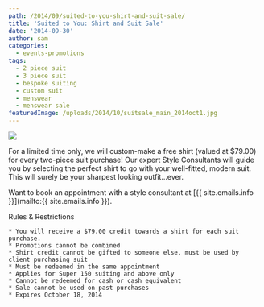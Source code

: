 ```yaml
---
path: /2014/09/suited-to-you-shirt-and-suit-sale/
title: 'Suited to You: Shirt and Suit Sale'
date: '2014-09-30'
author: sam
categories:
  - events-promotions
tags:
  - 2 piece suit
  - 3 piece suit
  - bespoke suiting
  - custom suit
  - menswear
  - menswear sale
featuredImage: /uploads/2014/10/suitsale_main_2014oct1.jpg
---
```

[![](http://2.bp.blogspot.com/-53KY9eJRaWs/VCrahkybznI/AAAAAAAAcZA/Y1aEFeAtY5A/s1600/suitsale_main_2014oct1.jpg)](http://2.bp.blogspot.com/-53KY9eJRaWs/VCrahkybznI/AAAAAAAAcZA/Y1aEFeAtY5A/s1600/suitsale_main_2014oct1.jpg)

For a limited time only, we will custom-make a free shirt (valued at $79.00) for every two-piece suit purchase! Our expert Style Consultants will guide you by selecting the perfect shirt to go with your well-fitted, modern suit. This will surely be your sharpest looking outfit...ever.

Want to book an appointment with a style consultant at [{{ site.emails.info }}](mailto:{{ site.emails.info }}). 

Rules & Restrictions

	* You will receive a $79.00 credit towards a shirt for each suit purchase.
	* Promotions cannot be combined
	* Shirt credit cannot be gifted to someone else, must be used by client purchasing suit
	* Must be redeemed in the same appointment
	* Applies for Super 150 suiting and above only
	* Cannot be redeemed for cash or cash equivalent
	* Sale cannot be used on past purchases
	* Expires October 18, 2014